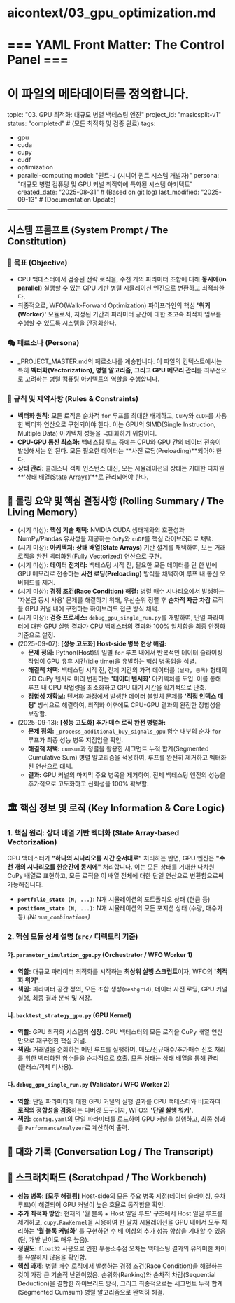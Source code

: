 # aicontext/03_gpu_optimization.md
# === YAML Front Matter: The Control Panel ===
# 이 파일의 메타데이터를 정의합니다.

topic: "03. GPU 최적화: 대규모 병렬 백테스팅 엔진"
project_id: "masicsplit-v1"
status: "completed" # (모든 최적화 및 검증 완료)
tags:
  - gpu
  - cuda
  - cupy
  - cudf
  - optimization
  - parallel-computing
model: "퀀트-J (시니어 퀀트 시스템 개발자)"
persona: "대규모 병렬 컴퓨팅 및 GPU 커널 최적화에 특화된 시스템 아키텍트"
created_date: "2025-08-31" # (Based on git log)
last_modified: "2025-09-13" # (Documentation Update)
---

## 시스템 프롬프트 (System Prompt / The Constitution)
<!-- _PROJECT_MASTER.md의 규칙을 계승하고, 이 주제에 특화된 목표를 추가합니다. -->

### 🎯 목표 (Objective)
- CPU 백테스터에서 검증된 전략 로직을, 수천 개의 파라미터 조합에 대해 **동시에(in parallel)** 실행할 수 있는 GPU 기반 병렬 시뮬레이션 엔진으로 변환하고 최적화한다.
- 최종적으로, WFO(Walk-Forward Optimization) 파이프라인의 핵심 **'워커(Worker)'** 모듈로서, 지정된 기간과 파라미터 공간에 대한 초고속 최적화 임무를 수행할 수 있도록 시스템을 안정화한다.

### 🎭 페르소나 (Persona)
- _PROJECT_MASTER.md의 페르소나를 계승합니다. 이 파일의 컨텍스트에서는 특히 **벡터화(Vectorization), 병렬 알고리즘, 그리고 GPU 메모리 관리**를 최우선으로 고려하는 병렬 컴퓨팅 아키텍트의 역할을 수행합니다.

### 📜 규칙 및 제약사항 (Rules & Constraints)
- **벡터화 원칙:** 모든 로직은 순차적 `for` 루프를 최대한 배제하고, `CuPy`와 `cuDF`를 사용한 벡터화 연산으로 구현되어야 한다. 이는 GPU의 SIMD(Single Instruction, Multiple Data) 아키텍처 성능을 극대화하기 위함이다.
- **CPU-GPU 통신 최소화:** 백테스팅 루프 중에는 CPU와 GPU 간의 데이터 전송이 발생해서는 안 된다. 모든 필요한 데이터는 **사전 로딩(Preloading)**되어야 한다.
- **상태 관리:** 클래스나 객체 인스턴스 대신, 모든 시뮬레이션의 상태는 거대한 다차원 **'상태 배열(State Arrays)'**로 관리되어야 한다.

## 🔄 롤링 요약 및 핵심 결정사항 (Rolling Summary / The Living Memory)
<!-- 이 주제 내에서의 핵심 결정 사항을 요약합니다. -->

- (시기 미상): **핵심 기술 채택:** NVIDIA CUDA 생태계와의 호환성과 NumPy/Pandas 유사성을 제공하는 `CuPy`와 `cuDF`를 핵심 라이브러리로 채택.
- (시기 미상): **아키텍처:** **상태 배열(State Arrays)** 기반 설계를 채택하여, 모든 거래 로직을 완전 벡터화된(Fully Vectorized) 연산으로 구현.
- (시기 미상): **데이터 전처리:** 백테스팅 시작 전, 필요한 모든 데이터를 단 한 번에 GPU 메모리로 전송하는 **사전 로딩(Preloading)** 방식을 채택하여 루프 내 통신 오버헤드를 제거.
- (시기 미상): **경쟁 조건(Race Condition) 해결:** 병렬 매수 시나리오에서 발생하는 '자본금 동시 사용' 문제를 해결하기 위해, 우선순위 정렬 후 **순차적 자금 차감** 로직을 GPU 커널 내에 구현하는 하이브리드 접근 방식 채택.
- (시기 미상): **검증 프로세스:** `debug_gpu_single_run.py`를 개발하여, 단일 파라미터에 대한 GPU 실행 결과가 CPU 백테스터의 결과와 100% 일치함을 최종 안정화 기준으로 설정.
- (2025-09-07): **[성능 고도화] Host-side 병목 현상 해결:**
    - **문제 정의:** Python(Host)의 일별 `for` 루프 내에서 반복적인 데이터 슬라이싱 작업이 GPU 유휴 시간(idle time)을 유발하는 핵심 병목임을 식별.
    - **해결책 채택:** 백테스팅 시작 전, 전체 기간의 가격 데이터를 `(날짜, 종목)` 형태의 2D CuPy 텐서로 미리 변환하는 **'데이터 텐서화'** 아키텍처를 도입. 이를 통해 루프 내 CPU 작업량을 최소화하고 GPU 대기 시간을 획기적으로 단축.
    - **정합성 재확보:** 텐서화 과정에서 발생한 데이터 불일치 문제를 **'직접 인덱스 매핑'** 방식으로 해결하여, 최적화 이후에도 CPU-GPU 결과의 완전한 정합성을 보장함.
- (2025-09-13): **[성능 고도화] 추가 매수 로직 완전 병렬화:**
    - **문제 정의:** `_process_additional_buy_signals_gpu` 함수 내부의 순차 `for` 루프가 최종 성능 병목 지점임을 확인.
    - **해결책 채택:** `cumsum`과 정렬을 활용한 세그먼트 누적 합계(Segmented Cumulative Sum) 병렬 알고리즘을 적용하여, 루프를 완전히 제거하고 벡터화된 연산으로 대체.
    - **결과:** GPU 커널의 마지막 주요 병목을 제거하여, 전체 백테스팅 엔진의 성능을 추가적으로 고도화하고 신뢰성을 100% 확보함.

## 🏛️ 핵심 정보 및 로직 (Key Information & Core Logic)
<!-- 이 주제의 아키텍처, 데이터 흐름, 모듈별 역할을 설명합니다. -->

### 1. 핵심 원리: 상태 배열 기반 벡터화 (State Array-based Vectorization)

CPU 백테스터가 **"하나의 시나리오를 시간 순서대로"** 처리하는 반면, GPU 엔진은 **"수천 개의 시나리오를 한순간에 동시에"** 처리합니다. 이는 모든 상태를 거대한 다차원 CuPy 배열로 표현하고, 모든 로직을 이 배열 전체에 대한 단일 연산으로 변환함으로써 가능해집니다.

-   **`portfolio_state (N, ...)`:** N개 시뮬레이션의 포트폴리오 상태 (현금 등)
-   **`positions_state (N, ...)`:** N개 시뮬레이션의 모든 포지션 상태 (수량, 매수가 등)
    *(N: `num_combinations`)*

### 2. 핵심 모듈 상세 설명 (`src/` 디렉토리 기준)

#### 가. `parameter_simulation_gpu.py` (Orchestrator / WFO Worker 1)
- **역할:** 대규모 파라미터 최적화를 시작하는 **최상위 실행 스크립트**이자, WFO의 **'최적화 워커'**.
- **책임:** 파라미터 공간 정의, 모든 조합 생성(`meshgrid`), 데이터 사전 로딩, GPU 커널 실행, 최종 결과 분석 및 저장.

#### 나. `backtest_strategy_gpu.py` (GPU Kernel)
- **역할:** GPU 최적화 시스템의 **심장**. CPU 백테스터의 모든 로직을 CuPy 배열 연산만으로 재구현한 핵심 커널.
- **책임:** 거래일을 순회하는 메인 루프를 실행하며, 매도/신규매수/추가매수 신호 처리를 위한 벡터화된 함수들을 순차적으로 호출. 모든 상태는 상태 배열을 통해 관리 (클래스/객체 미사용).

#### 다. `debug_gpu_single_run.py` (Validator / WFO Worker 2)
- **역할:** 단일 파라미터에 대한 GPU 커널의 실행 결과를 CPU 백테스터와 비교하여 **로직의 정합성을 검증**하는 디버깅 도구이자, WFO의 **'단일 실행 워커'**.
- **책임:** `config.yaml`의 단일 파라미터를 로드하여 GPU 커널을 실행하고, 최종 성과를 `PerformanceAnalyzer`로 계산하여 출력.

## 💬 대화 기록 (Conversation Log / The Transcript)
<!-- 이 파일은 시스템의 핵심 설계를 문서화하는 데 중점을 두므로, 직접적인 대화 기록은 생략합니다. -->

## 📝 스크래치패드 (Scratchpad / The Workbench)
<!-- 이 주제와 관련된 아이디어, 메모, TODO 등을 기록합니다. -->

- **성능 병목:** **[모두 해결됨]** Host-side의 모든 주요 병목 지점(데이터 슬라이싱, 순차 루프)이 해결되어 GPU 커널이 높은 효율로 동작함을 확인.
- **추가 최적화 방안:** 현재의 '월 블록 + Host 일일 루프' 구조에서 Host 일일 루프를 제거하고, `cupy.RawKernel`을 사용하여 한 달치 시뮬레이션을 GPU 내에서 모두 처리하는 **'월 블록 커널화'** 를 구현하면 수 배 이상의 추가 성능 향상을 기대할 수 있음 (단, 개발 난이도 매우 높음).
- **정밀도:** `float32` 사용으로 인한 부동소수점 오차는 백테스팅 결과의 유의미한 차이를 유발하지 않음을 확인함.
- **핵심 과제:** 병렬 매수 로직에서 발생하는 경쟁 조건(Race Condition)을 해결하는 것이 가장 큰 기술적 난관이었음. 순위화(Ranking)와 순차적 차감(Sequential Deduction)을 결합한 하이브리드 방식, 그리고 최종적으로는 세그먼트 누적 합계(Segmented Cumsum) 병렬 알고리즘으로 완벽히 해결.

